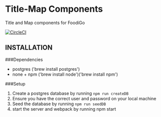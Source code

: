 # Title-Map Components

Title and Map components for FoodiGo

[![CircleCI](https://circleci.com/gh/FoodiGo/title-map.svg?style=svg)](https://circleci.com/gh/FoodiGo/title-map)

## INSTALLATION


###Dependencies
- postgres ('brew install postgres')
- none + npm ('brew install node')('brew install npm')

###Setup
1. Create a postgres database by running `npm run createDB` 
2. Ensure you have the correct user and password on your local machine
3. Seed the database by running `npm run seedDB`
4. start the server and webpack by running npm start